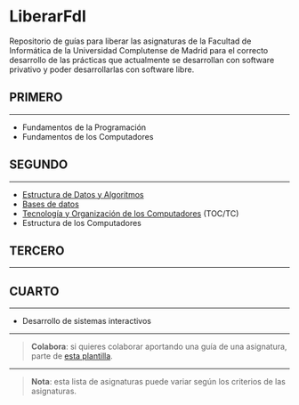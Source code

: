 **LiberarFdI**
==========

Repositorio de guías para liberar las asignaturas de la Facultad de Informática de la Universidad Complutense de Madrid para el correcto desarrollo de las prácticas que actualmente se desarrollan con software privativo y poder desarrollarlas con software libre.

PRIMERO
-------

----------

 - Fundamentos de la Programación
 - Fundamentos de los Computadores

SEGUNDO
-------


----------


 - [Estructura de Datos y Algoritmos](https://github.com/LibreLabUCM/LiberarFdI/blob/master/Estructura%20de%20Datos%20y%20Algoritmos/estructura_de_datos_y_algoritmos.md)
 - [Bases de datos](https://github.com/LibreLabUCM/LiberarFdI/blob/master/Bases%20de%20Datos/bases_de_datos.md)
 - [Tecnología y Organización de los Computadores](https://github.com/LibreLabUCM/LiberarFdI/blob/master/Tecnologia%20y%20Organizacion%20de%20Computadores/tecnologia_y_organizacion_de_computadores.md) (TOC/TC)
 - Estructura de los Computadores

TERCERO
-------


----------


CUARTO
------


----------

 - Desarrollo de sistemas interactivos


----------


> **Colabora**: si quieres colaborar aportando una guía de una asignatura, parte de [esta plantilla](https://github.com/LibreLabUCM/LiberarFdI/blob/master/modelo_de_guia.md).


----------

> **Nota**: esta lista de asignaturas puede variar según los criterios de las asignaturas.
